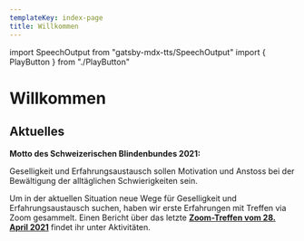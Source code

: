 ```yaml
---
templateKey: index-page
title: Willkommen
---
```

import SpeechOutput from "gatsby-mdx-tts/SpeechOutput"
import { PlayButton } from "./PlayButton"

<SpeechOutput id="index-page" customPlayButton={PlayButton}>

# Willkommen

## Aktuelles

**Motto des Schweizerischen Blindenbundes 2021:**

Geselligkeit und Erfahrungsaustausch sollen Motivation und Anstoss bei der Bewältigung der alltäglichen Schwierigkeiten sein.

Um in der aktuellen Situation neue Wege für Geselligkeit und Erfahrungsaustausch suchen, haben wir erste Erfahrungen mit Treffen via Zoom gesammelt. Einen Bericht über das letzte **[Zoom-Treffen vom 28. April 2021](https://www.rgz-blind.ch/aktivitaet-posts/2021-05-11-rgz-zoom-treffen-vom-28-04-2021/)** findet ihr unter Aktivitäten. 

</SpeechOutput>